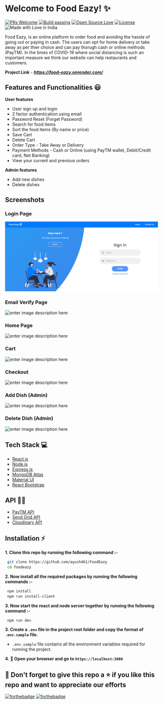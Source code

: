 # Welcome to Food Eazy! ✨
[![PRs Welcome](https://img.shields.io/badge/PRs-welcome-brightgreen.svg?style=flat-square)](https://food-eazy.onrender.com/)&nbsp;[![Build passing](https://img.shields.io/badge/Build-Passing-brightgreen.svg?style=flat-square)](https://food-eazy.onrender.com/)&nbsp;[![Open Source Love](https://badges.frapsoft.com/os/v1/open-source.svg?v=102)](https://food-eazy.onrender.com/)&nbsp;[![License](https://img.shields.io/badge/license-MIT-brightgreen)](https://food-eazy.onrender.com/)&nbsp;![Made with Love in India](https://madewithlove.org.in/badge.svg)

Food Eazy, is an online platform to order food and avoiding the hassle of going out or paying in cash. The users can opt for home delivery or take away as per thier choice and can pay thorugh cash or online methods (PayTM). In the times of COVID-19 where social distancing is such an important measure we think our website can help restaurants and customers.

**Project Link** - ***https://food-eazy.onrender.com/***
<br />

## Features and Functionalities 😃
**User features**
 - User sign up and login
 - 2 factor authentication using email
 - Password Reset (Forget Password)
 - Search for food items
 - Sort the food items (By name or price)
 - Save Cart
 - Delete Cart
 - Order Type - Take Away or Delivery
 - Payment Methods - Cash or Online (using PayTM wallet, Debit/Credit card, Net Banking)
 - View your current and previous orders
 
 **Admin features** 
 
 - Add new dishes
 - Delete dishes
 ## Screenshots
 ### Login Page
 ![enter image description here](readme_images\login.png)
### Email Verify Page
![enter image description here](<img width="957" alt="verify" src="https://github.com/ayush461/Easy-Food/assets/69451578/65830d0f-b0fb-4df6-bf93-45e1bcf4f4b8">)
### Home Page
![enter image description here](<img width="949" alt="menu" src="https://github.com/ayush461/Easy-Food/assets/69451578/4a4f0a27-15b8-4125-9a0f-cf20a91b2540">
)

### Cart
![enter image description here](<img width="957" alt="cart" src="https://github.com/ayush461/Easy-Food/assets/69451578/9315b982-8362-47b4-be02-3b71f938496b">)

### Checkout
![enter image description here](<img width="940" alt="checkout" src="https://github.com/ayush461/Easy-Food/assets/69451578/a88b9264-fd30-49f6-9011-4d26708db5b1">)

### Add Dish (Admin)
![enter image description here](<img width="960" alt="add_dish" src="https://github.com/ayush461/Easy-Food/assets/69451578/7faf2159-0b80-440c-b10f-3d7a1a76599d">
)
### Delete Dish (Admin)
![enter image description here](<img width="941" alt="delete_items" src="https://github.com/ayush461/Easy-Food/assets/69451578/d0b5103a-43f3-415a-a331-0b8dcfd9eb8c">)
## Tech Stack 💻

 - [React.js](https://reactjs.org/)
 - [Node.js](https://nodejs.org/en/)
 - [Express.js](https://expressjs.com/)
 - [MongoDB Atlas](https://www.mongodb.com/cloud/atlas)
 - [Material UI](https://material-ui.com/)
 - [React Bootstrap](https://react-bootstrap.github.io/)

## API :man_technologist:

 - [PayTM API](https://developer.paytm.com/docs/)
 - [Send Grid  API](https://sendgrid.com/)
 - [Cloudinary API](https://cloudinary.com/)

## Installation :zap:

 **1. Clone this repo by running the following command :-**
 ```bash
  git clone https://github.com/ayush461/FoodEazy
  cd foodeazy
 ```
 
 **2. Now install all the required packages by running the following commands :-**
 ```bash
  npm install 
  npm run install-client
 ```
 **3. Now start the react and node server together by running the following command :-**
 ```bash
  npm run dev
 ```
 **3. Create a `.env` file in the project root folder and copy the format of `.env.sample` file.**

   - `.env.sample` file contains all the environment variables required for running the project.
   
   
 **4.** **🎉  Open your browser and go to  `https://localhost:3000`**
 
 
## 🤩 Don't forget to give this repo a ⭐ if you like this repo and want to appreciate our efforts
 

[![forthebadge](https://forthebadge.com/images/badges/built-with-love.svg)](https://forthebadge.com)
[![forthebadge](https://forthebadge.com/images/badges/built-by-developers.svg)](https://forthebadge.com)

